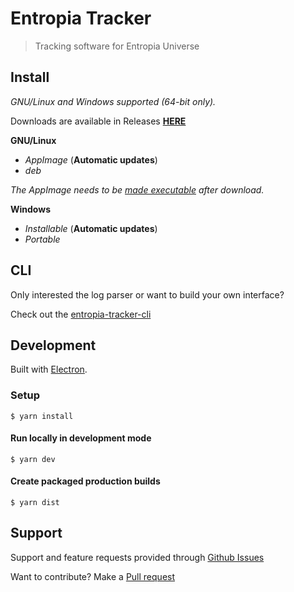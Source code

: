 # Entropia Tracker

> Tracking software for Entropia Universe


## Install

*GNU/Linux and Windows supported (64-bit only).*

Downloads are available in Releases [**HERE**](https://github.com/Entropia-Tracker/entropia-tracker/releases/latest)

**GNU/Linux**
- *AppImage* (**Automatic updates**)
- *deb*

*The AppImage needs to be [made executable](http://discourse.appimage.org/t/how-to-make-an-appimage-executable/80) after download.*

**Windows**
- *Installable* (**Automatic updates**)
- *Portable*


## CLI

Only interested the log parser or want to build your own interface?

Check out the [entropia-tracker-cli](https://github.com/Entropia-Tracker/entropia-tracker-cli)


## Development

Built with [Electron](https://electronjs.org).


### Setup

```
$ yarn install
```

#### Run locally in development mode

```
$ yarn dev
```

#### Create packaged production builds

```
$ yarn dist
```


## Support

Support and feature requests provided through [Github Issues](https://github.com/Entropia-Tracker/entropia-tracker/issues)

Want to contribute? Make a [Pull request](https://github.com/Entropia-Tracker/entropia-tracker/pulls)
